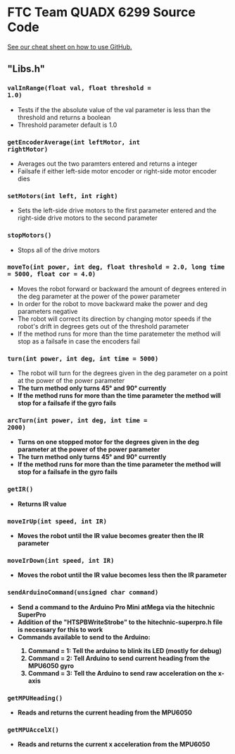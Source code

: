 # FTC Team QUADX 6299 Source Code

[See our cheat sheet on how to use GitHub.](https://docs.google.com/file/d/0B5eawMJjTXR9Y0NiX0NheXZ1dTA/edit)

<h2><strong>"Libs.h"</strong></h2>

<code><h3>valInRange(float val, float threshold = 1.0)</h3></code>
* Tests if the the absolute value of the val parameter is less than the threshold and returns a boolean
* Threshold parameter default is 1.0

<code><h3>getEncoderAverage(int leftMotor, int rightMotor)</h3></code>
* Averages out the two paramters entered and returns a integer
* Failsafe if either left-side motor encoder or right-side motor encoder dies
 
<code><h3>setMotors(int left, int right)</h3></code>
* Sets the left-side drive motors to the first parameter entered and the right-side drive motors to the second parameter
 
<code><h3>stopMotors()</h3></code>
* Stops all of the drive motors

<code><h3>moveTo(int power, int deg, float threshold = 2.0, long time = 5000, float cor = 4.0)</h3></code>
* Moves the robot forward or backward the amount of degrees entered in the deg parameter at the power of the power parameter
* In order for the robot to move backward make the power and deg parameters negative
* The robot will correct its direction by changing motor speeds if the robot's drift in degrees gets out of the threshold parameter
* If the method runs for more than the time paratemeter the method will stop as a failsafe in case the encoders fail

<code><h3>turn(int power, int deg, int time = 5000)</h3></code>
* The robot will turn for the degrees given in the deg parameter on a point at the power of the power parameter
* <b>The turn method only turns 45° and 90° currently<b>
* If the method runs for more than the time parameter the method will stop for a failsafe if the gyro fails
 
<code><h3>arcTurn(int power, int deg, int time = 2000)</h3></code>
* Turns on one stopped motor for the degrees given in the deg parameter at the power of the power parameter
* <b>The turn method only turns 45° and 90° currently<b>
* If the method runs for more than the time parameter the method will stop for a failsafe in the gyro fails

<code><h3>getIR()</h3></code>
* Returns IR value
 
<code><h3>moveIrUp(int speed, int IR)</h3></code>
* Moves the robot until the IR value becomes greater then the IR parameter

<code><h3>moveIrDown(int speed, int IR)</h3></code>
* Moves the robot until the IR value becomes less then the IR parameter

<code><h3>sendArduinoCommand(unsigned char command)</h3></code>
* Send a command to the Arduino Pro Mini atMega via the hitechnic SuperPro
* <b>Addition of the "HTSPBWriteStrobe" to the hitechnic-superpro.h file is necessary for this to work</b>
* Commands available to send to the Arduino: 
<ol>
 <ol>
 <li>Command = 1: Tell the arduino to blink its LED (mostly for debug)</li>
 <li>Command = 2: Tell Arduino to send current heading from the MPU6050 gyro</li>
 <li>Command = 3: Tell the Arduino to send raw acceleration on the x-axis</li>
 </ol>
</ol>

<code><h3>getMPUHeading()</h3></code>
* Reads and returns the current heading from the MPU6050

<code><h3>getMPUAccelX()</h3></code>
* Reads and returns the current x acceleration from the MPU6050
